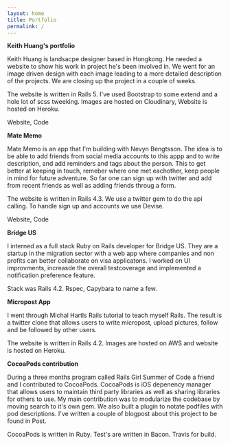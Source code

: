 ```yaml
---
layout: home
title: Portfolio
permalink: /
---
```


**Keith Huang's portfolio**

Keith Huang is landsacpe designer based in Hongkong. He needed a website to show his work in project he's been involved in. We went for an image driven design with each image leading to a more detailed description of the projects. We are closing up the project in a couple of weeks.

The website is written in Rails 5. I've used Bootstrap to some extend and a hole lot of scss tweeking. Images are hosted on Cloudinary, Website is hosted on Heroku.

Website, Code

**Mate Memo**

Mate Memo is an app that I'm building with Nevyn Bengtsson. The idea is to be able to add friends from social media accounts to this appp and to write description, and add reminders and tags about the person. This to get better at keeping in touch, remeber where one met eachother, keep people in mind for future adventure. So far one can sign up with twitter and add from recent friends as well as adding friends throug a form. 

The website is written in Rails 4.3. We use a twitter gem to do the api calling. To handle sign up and accounts we use Devise. 

Website, Code

**Bridge US**

I interned as a full stack Ruby on Rails developer for Bridge US. They are a startup in the migration sector with a web app where companies and non profits can better collaborate on visa applicatons. I worked on UI improvments, increasde the overall testcoverage and implemented a notification preference feature.

Stack was Rails 4.2. Rspec, Capybara to name a few.

**Micropost App**

I went through Michal Hartls Rails tutorial to teach myself Rails. The result is a twitter clone that allows users to write micropost, upload pictures, follow and be followed by other users.

The website is written in Rails 4.2. Images are hosted on AWS and website is hosted on Heroku.

**CocoaPods contribution**

During a three months program called Rails Girl Summer of Code a friend and I contributed to CocoaPods. CocoaPods is iOS depenency manager that allows users to maintain third party libraries as well as sharing libraries for others to use. My main contribution was to modularize the codebase by moving search to it's own gem. We also built a plugin to notate podfiles with pod descriptions. I've written a couple of blogpost about this project to be found in Post.

CocoaPods is written in Ruby. Test's are written in Bacon. Travis for build.


